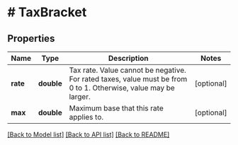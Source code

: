# # TaxBracket

## Properties

Name | Type | Description | Notes
------------ | ------------- | ------------- | -------------
**rate** | **double** | Tax rate. Value cannot be negative. For rated taxes, value must be from 0 to 1. Otherwise, value may be larger. | [optional] 
**max** | **double** | Maximum base that this rate applies to. | [optional] 

[[Back to Model list]](../../README.md#documentation-for-models) [[Back to API list]](../../README.md#documentation-for-api-endpoints) [[Back to README]](../../README.md)


